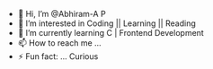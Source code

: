 - 👋 Hi, I’m @Abhiram-A P
- 👀 I’m interested in Coding || Learning || Reading
- 🌱 I’m currently learning C | Frontend Development
- 📫 How to reach me ...  
- ⚡ Fun fact: ... Curious

<!---
ABHIRAM-AP/ABHIRAM-AP is a ✨ special ✨ repository because its `README.md` (this file) appears on your GitHub profile.
You can click the Preview link to take a look at your changes.
--->
